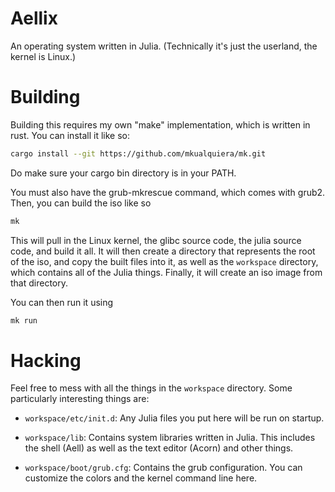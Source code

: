 # Aellix

An operating system written in Julia. (Technically it's just the userland, the 
kernel is Linux.)

# Building

Building this requires my own "make" implementation, which is written in rust. 
You can install it like so:

```bash
cargo install --git https://github.com/mkualquiera/mk.git
```

Do make sure your cargo bin directory is in your PATH.

You must also have the grub-mkrescue command, which comes with grub2. 
Then, you can build the iso like so

```bash
mk
```

This will pull in the Linux kernel, the glibc source code, the julia source
code, and build it all. It will then create a directory that represents the 
root of the iso, and copy the built files into it, as well as the ``workspace``
directory, which contains all of the Julia things. Finally, it will create an
iso image from that directory.

You can then run it using 

```bash
mk run
```

# Hacking 

Feel free to mess with all the things in the ``workspace`` directory. Some particularly
interesting things are:

* ``workspace/etc/init.d``: Any Julia files you put here will be run on startup.

* ``workspace/lib``: Contains system libraries written in Julia. This includes the
shell (Aell) as well as the text editor (Acorn) and other things.

* ``workspace/boot/grub.cfg``: Contains the grub configuration. You can customize 
the colors and the kernel command line here.